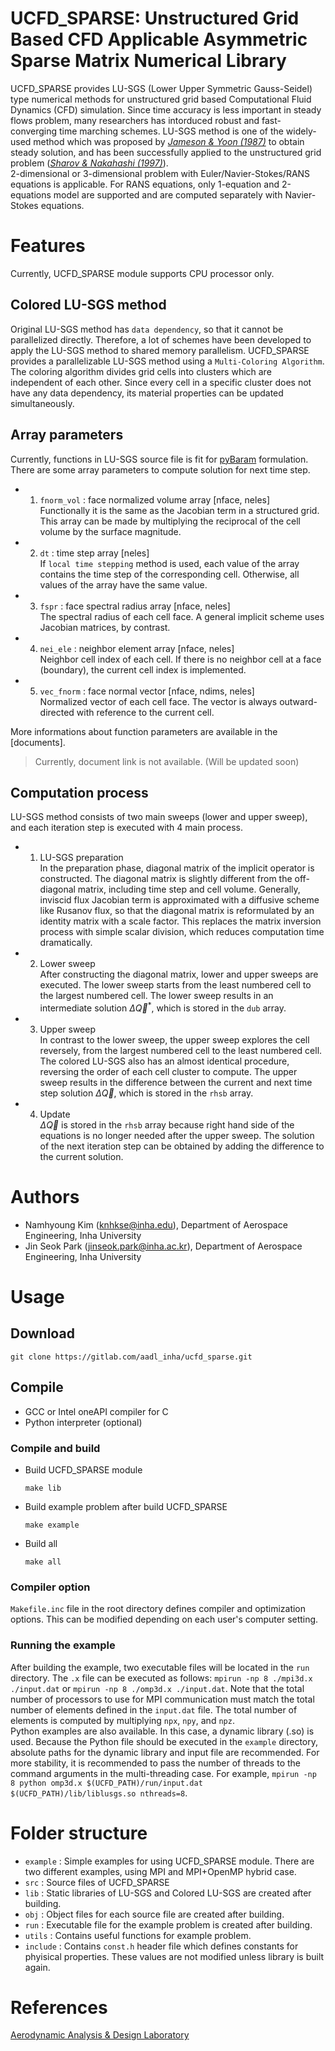 # UCFD_SPARSE: Unstructured Grid Based CFD Applicable Asymmetric Sparse Matrix Numerical Library

UCFD_SPARSE provides LU-SGS (Lower Upper Symmetric Gauss-Seidel) type numerical methods for unstructured grid based Computational Fluid Dynamics (CFD) simulation. Since time accuracy is less important in steady flows problem, many researchers has intorduced robust and fast-converging time marching schemes. LU-SGS method is one of the widely-used method which was proposed by *[Jameson & Yoon (1987)](https://arc.aiaa.org/doi/abs/10.2514/3.9724)* to obtain steady solution, and has been successfully applied to the unstructured grid problem (*[Sharov & Nakahashi (1997)](https://arc.aiaa.org/doi/10.2514/6.1997-2102)*).  
2-dimensional or 3-dimensional problem with Euler/Navier-Stokes/RANS equations is applicable. For RANS equations, only 1-equation and 2-equations model are supported and are computed separately with Navier-Stokes equations.


# Features
Currently, UCFD_SPARSE module supports CPU processor only.

## Colored LU-SGS method
Original LU-SGS method has `data dependency`, so that it cannot be parallelized directly. Therefore, a lot of schemes have been developed to apply the LU-SGS method to shared memory parallelism. UCFD_SPARSE provides a parallelizable LU-SGS method using a `Multi-Coloring Algorithm`. The coloring algorithm divides grid cells into clusters which are independent of each other. Since every cell in a specific cluster does not have any data dependency, its material properties can be updated simultaneously.

## Array parameters
Currently, functions in LU-SGS source file is fit for [pyBaram](https://gitlab.com/aadl_inha/pyBaram) formulation. There are some array parameters to compute solution for next time step.  

- 1) `fnorm_vol` : face normalized volume array [nface, neles]  
    Functionally it is the same as the Jacobian term in a structured grid. This array can be made by multiplying the reciprocal of the cell volume by the surface magnitude.

- 2) `dt` : time step array [neles]  
    If `local time stepping` method is used, each value of the array contains the time step of the corresponding cell. Otherwise, all values of the array have the same value.

- 3) `fspr` : face spectral radius array [nface, neles]  
    The spectral radius of each cell face. A general implicit scheme uses Jacobian matrices, by contrast.

- 4) `nei_ele` : neighbor element array [nface, neles]  
    Neighbor cell index of each cell. If there is no neighbor cell at a face (boundary), the current cell index is implemented.

- 5) `vec_fnorm` : face normal vector [nface, ndims, neles]  
    Normalized vector of each cell face. The vector is always outward-directed with reference to the current cell.

More informations about function parameters are available in the \[documents\].

> Currently, document link is not available. (Will be updated soon)


## Computation process
LU-SGS method consists of two main sweeps (lower and upper sweep), and each iteration step is executed with 4 main process.

- 1) LU-SGS preparation  
    In the preparation phase, diagonal matrix of the implicit operator is constructed. The diagonal matrix is slightly different from the off-diagonal matrix, including time step and cell volume. Generally, inviscid flux Jacobian term is approximated with a diffusive scheme like Rusanov flux, so that the diagonal matrix is reformulated by an identity matrix with a scale factor. This replaces the matrix inversion process with simple scalar division, which reduces computation time dramatically.

- 2) Lower sweep  
    After constructing the diagonal matrix, lower and upper sweeps are executed. The lower sweep starts from the least numbered cell to the largest numbered cell. The lower sweep results in an intermediate solution $\Delta \vec{Q}^*$, which is stored in the `dub` array.

- 3) Upper sweep  
    In contrast to the lower sweep, the upper sweep explores the cell reversely, from the largest numbered cell to the least numbered cell. The colored LU-SGS also has an almost identical procedure, reversing the order of each cell cluster to compute. The upper sweep results in the difference between the current and next time step solution $\Delta \vec{Q}$, which is stored in the `rhsb` array.

- 4) Update  
    $\Delta \vec{Q}$ is stored in the `rhsb` array because right hand side of the equations is no longer needed after the upper sweep. The solution of the next iteration step can be obtained by adding the difference to the current solution.


# Authors
- Namhyoung Kim (knhkse@inha.edu), Department of Aerospace Engineering, Inha University
- Jin Seok Park (jinseok.park@inha.ac.kr), Department of Aerospace Engineering, Inha University


# Usage

## Download
```
git clone https://gitlab.com/aadl_inha/ucfd_sparse.git
```

## Compile
- GCC or Intel oneAPI compiler for C
- Python interpreter (optional)

### Compile and build
- Build UCFD_SPARSE module
    ```
    make lib
    ```

- Build example problem after build UCFD_SPARSE
    ```
    make example
    ```

- Build all
    ```
    make all
    ```

### Compiler option
`Makefile.inc` file in the root directory defines compiler and optimization options. This can be modified depending on each user's computer setting.

### Running the example
After building the example, two executable files will be located in the `run` directory. The `.x` file can be executed as follows: `mpirun -np 8 ./mpi3d.x ./input.dat` or `mpirun -np 8 ./omp3d.x ./input.dat`. Note that the total number of processors to use for MPI communication must match the total number of elements defined in the `input.dat` file. The total number of elements is computed by multiplying `npx`, `npy`, and `npz`.  
Python examples are also available. In this case, a dynamic library (.so) is used. Because the Python file should be executed in the `example` directory, absolute paths for the dynamic library and input file are recommended. For more stability, it is recommended to pass the number of threads to the command arguments in the multi-threading case. For example, `mpirun -np 8 python omp3d.x $(UCFD_PATH)/run/input.dat $(UCFD_PATH)/lib/liblusgs.so nthreads=8`.


# Folder structure
- `example` : Simple examples for using UCFD_SPARSE module. There are two different examples, using MPI and MPI+OpenMP hybrid case.
- `src` : Source files of UCFD_SPARSE
- `lib` : Static libraries of LU-SGS and Colored LU-SGS are created after building.
- `obj` : Object files for each source file are created after building.
- `run` : Executable file for the example problem is created after building.
- `utils` : Contains useful functions for example problem.
- `include` : Contains `const.h` header file which defines constants for phyisical properties. These values are not modified unless library is built again.


# References
[Aerodynamic Analysis & Design Laboratory](http://aadl.inha.ac.kr)

